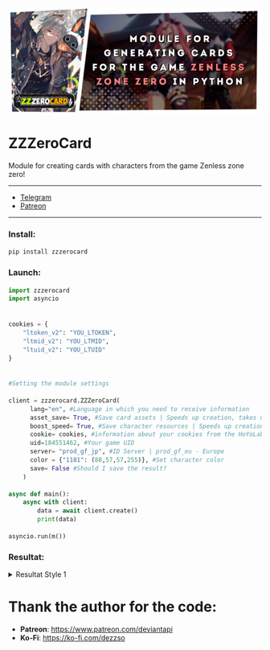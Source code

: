 <img src = "https://raw.githubusercontent.com/DEViantUA/ZZZeroCard/main/ReadMe/ZZZBANNER.png" >


# ZZZeroCard

Module for creating cards with characters from the game Zenless zone zero!

----

* [Telegram](https://t.me/enkacardchat)
* [Patreon](https://www.patreon.com/deviantapi)
-----
### Install:

```bash
pip install zzzerocard
```

### Launch:

```py
import zzzerocard
import asyncio 


cookies = {
    "ltoken_v2": "YOU_LTOKEN",
    "ltmid_v2": "YOU_LTMID",
    "ltuid_v2": "YOU_LTUID"
}


#Setting the module settings

client = zzzerocard.ZZZeroCard(
      lang="en", #Language in which you need to receive information
      asset_save= True, #Save card assets | Speeds up creation, takes up storage space
      boost_speed= True, #Save character resources | Speeds up creation, takes up storage space
      cookie= cookies, #information about your cookies from the HoYoLab website
      uid=184551462, #Your game UID
      server= "prod_gf_jp", #ID Server | prod_gf_eu - Europe
      color = {"1181": (88,57,57,255)}, #Set character color
      save= False #Should I save the result?
    )

async def main():
    async with client:
        data = await client.create() 
        print(data)

asyncio.run(m())
```

### Resultat:

<details>
<summary>Resultat Style 1</summary>
 
[![Adaptation][1]][1]
 
[1]: https://github.com/DEViantUA/ZZZeroCard/blob/main/ReadMe/Style_one.png

</details>

# Thank the author for the code: 
* **Patreon**: https://www.patreon.com/deviantapi
* **Ko-Fi**: https://ko-fi.com/dezzso
